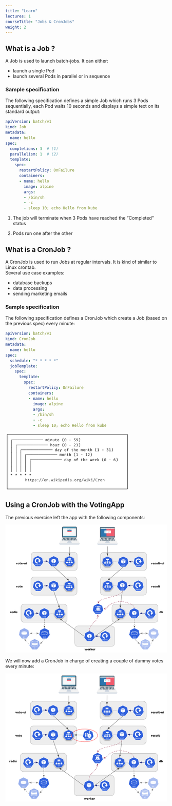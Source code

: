 ```yaml
---
title: "Learn"
lectures: 1
courseTitle: "Jobs & CronJobs"
weight: 2
---
```


## What is a Job ?

A Job is used to launch batch-jobs. It can either:  

- launch a single Pod
- launch several Pods in parallel or in sequence

### Sample specification

The following specification defines a simple Job which runs 3 Pods sequentially, each Pod waits 10 seconds and displays a simple text on its standard output:

``` yaml
apiVersion: batch/v1                 
kind: Job
metadata:
  name: hello
spec:
  completions: 3  # (1)
  parallelism: 1  # (2)
  template:
    spec:
      restartPolicy: OnFailure
      containers:
      - name: hello
        image: alpine
        args:
        - /bin/sh
        - -c
        - sleep 10; echo Hello from kube
```

1. The job will terminate when 3 Pods have reached the “Completed” status

2. Pods run one after the other

## What is a CronJob ?

A CronJob is used to run Jobs at regular intervals. It is kind of similar to Linux crontab.  
Several use case examples:  

- database backups
- data processing
- sending marketing emails

### Sample specification

The following specification defines a CronJob which create a Job (based on the previous spec) every minute:

``` yaml
apiVersion: batch/v1
kind: CronJob
metadata:
  name: hello
spec:
  schedule: "* * * * *" 
  jobTemplate:
    spec:
      template:
        spec:
          restartPolicy: OnFailure
          containers:
          - name: hello
            image: alpine
            args:
            - /bin/sh
            - -c
            - sleep 10; echo Hello from kube
```

![schedule](schedule.png)

## Using a CronJob with the VotingApp

The previous exercise left the app with the following components:

![votingapp-7](votingapp-7.png)

We will now add a CronJob in charge of creating a couple of dummy votes every minute:

![votingapp-8](votingapp-8.png)


